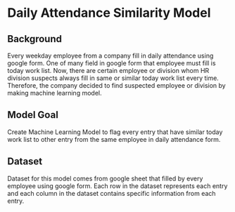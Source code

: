 # Daily Attendance Similarity Model

Background
--- 
Every weekday employee from a company fill in daily attendance using google form. One of many field in google form that employee must fill is today work list. Now, there are certain employee or division whom HR division suspects always fill in same or similar today work list every time. Therefore, the company decided to find suspected employee or division by making machine learning model.

Model Goal
--- 
Create Machine Learning Model to flag every entry that have similar today work list to other entry from the same employee in daily attendance form.

Dataset
--- 
Dataset for this model comes from google sheet that filled by every employee using google form. Each row in the dataset represents each entry and each column in the dataset contains specific information from each entry.
